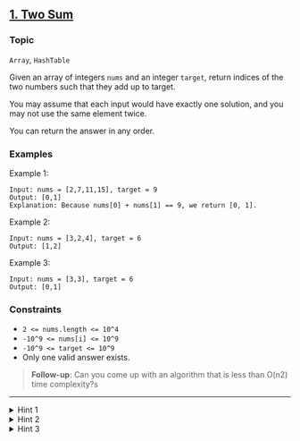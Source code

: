 ##  [1. Two Sum](https://leetcode.com/problems/two-sums)

### Topic
`Array`, `HashTable`

Given an array of integers `nums` and an integer `target`, return indices of the two numbers such that they add up to target.

You may assume that each input would have exactly one solution, and you may not use the same element twice.

You can return the answer in any order.

### Examples
Example 1:
```
Input: nums = [2,7,11,15], target = 9
Output: [0,1]
Explanation: Because nums[0] + nums[1] == 9, we return [0, 1].
```

Example 2:
```
Input: nums = [3,2,4], target = 6
Output: [1,2]
```

Example 3:
```
Input: nums = [3,3], target = 6
Output: [0,1]
```

### Constraints
+ `2 <= nums.length <= 10^4`
+ `-10^9 <= nums[i] <= 10^9`
+ `-10^9 <= target <= 10^9`
+ Only one valid answer exists.


> **Follow-up**: Can you come up with an algorithm that is less than O(n2) time complexity?s

---

<details>
    <summary>Hint 1</summary>

    A really brute force way would be to search for all possible pairs of numbers but that would be too slow. Again, it's best to try out brute force solutions for just for completeness. It is from these brute force solutions that you can come up with optimizations.
</details>

<details>
    <summary>Hint 2</summary>

    So, if we fix one of the numbers, say `x`, we have to scan the entire array to find the next number `y` which is `value - x` where value is the input parameter. Can we change our array somehow so that this search becomes faster?
</details>

<details>
    <summary>Hint 3</summary>

    The second train of thought is, without changing the array, can we use additional space somehow? Like maybe a hash map to speed up the search?
</details>